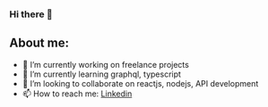 ### Hi there 👋

## About me:
- 🔭 I’m currently working on freelance projects
- 🌱 I’m currently learning graphql, typescript
- 👯 I’m looking to collaborate on reactjs, nodejs, API development
- 📫 How to reach me: [Linkedin](https://www.linkedin.com/in/dragan-vu%C4%8Dini%C4%87-969946212/)
<!--
**ogurenko/ogurenko** is a ✨ _special_ ✨ repository because its `README.md` (this file) appears on your GitHub profile.

Here are some ideas to get you started:

- 🔭 I’m currently working on ...
- 🌱 I’m currently learning ...
- 👯 I’m looking to collaborate on ...
- 🤔 I’m looking for help with ...
- 💬 Ask me about ...
- 📫 How to reach me: ...
- 😄 Pronouns: ...
- ⚡ Fun fact: ...
-->
